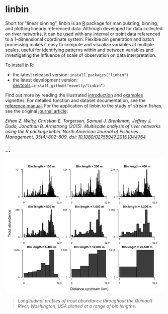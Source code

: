<!-- README.md is generated from README.Rmd. Please edit that file -->
linbin
======

Short for "linear binning", linbin is an [R](https://www.r-project.org/) package for manipulating, binning, and plotting linearly referenced data. Although developed for data collected on river networks, it can be used with any interval or point data referenced to a 1-dimensional coordinate system. Flexible bin generation and batch processing makes it easy to compute and visualize variables at multiple scales, useful for identifying patterns within and between variables and investigating the influence of scale of observation on data interpretation.

To install in R:

-   the latest released version: `install.packages("linbin")`
-   the latest development version: [devtools](https://github.com/hadley/devtools)::`install_github("ezwelty/linbin")`

Find out more by reading the illustrated [introduction](https://cran.r-project.org/web/packages/linbin/vignettes/introduction.html) and [examples](https://cran.r-project.org/web/packages/linbin/vignettes/examples.html) vignettes. For detailed function and dataset documentation, see the [reference manual](https://cran.r-project.org/web/packages/linbin/linbin.pdf). For the application of linbin to the study of stream fishes, see the original [journal article](http://www.tandfonline.com/doi/full/10.1080/02755947.2015.1044764):

*Ethan Z. Welty, Christian E. Torgersen, Samuel J. Brenkman, Jeffrey J. Duda, Jonathan B. Armstrong (2015). Multiscale analysis of river networks using the R package linbin. North American Journal of Fisheries Management, 35(4):802–809. doi: [10.1080/02755947.2015.1044764](https://doi.org/10.1080/02755947.2015.1044764)*

### ...

<img src="tools/README-unnamed-chunk-3-1.png" style="display: block; margin: auto;" />

> *Longitudinal profiles of trout abundance throughout the Quinault River, Washington, USA plotted at a range of bin lengths.*
